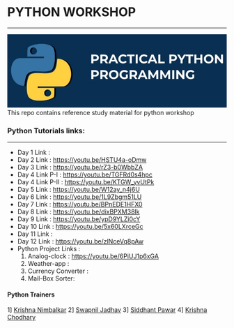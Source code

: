 # PYTHON WORKSHOP

<hr>

![WORKSHOP BANNER](form_banner.jpg)
This repo contains reference  study material for python workshop 

### Python Tutorials links:

<hr>

*  Day 1 Link : 
*  Day 2 Link : https://youtu.be/HSTU4a-oDmw
*  Day 3 Link : https://youtu.be/rZ3-b0WbbZA
*  Day 4 Link P-I : https://youtu.be/TGFRd0s4hpc
*  Day 4 Link P-II : https://youtu.be/KTGW_yvUtPk
*  Day 5 Link : https://youtu.be/W12ay_n4j6U
*  Day 6 Link : https://youtu.be/1L9Zbgm51LU
*  Day 7 Link : https://youtu.be/BPnEDE1HFX0
*  Day 8 Link : https://youtu.be/dixBPXM38lk
*  Day 9 Link : https://youtu.be/ypD9YLZi0cY
*  Day 10 Link : https://youtu.be/5x60LXrceGc
*  Day 11 Link : 
*  Day 12 Link : https://youtu.be/zlNceVq8pAw
* Python Project Links :
  1.	Analog-clock : https://youtu.be/6PiUJ1p6xGA
  2.	Weather-app : 
  3.	Currency Converter :
  4.    Mail-Box Sorter: 



#### Python Trainers

1] [Krishna Nimbalkar](http://www.linkedin.com/in/krishnanimbalkar)
2] [Swapnil Jadhav]()
3] [Siddhant Pawar]()
4] [Krishna Chodhary]()